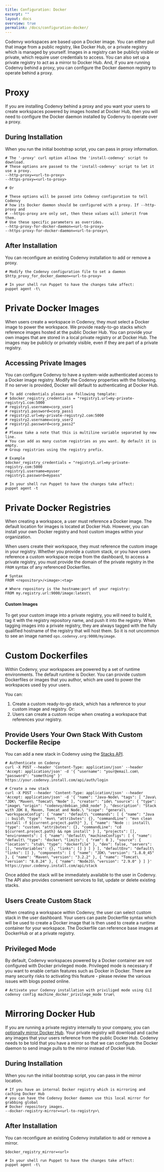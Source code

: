 ```yaml
---
title: Configuration: Docker
excerpt: ""
layout: docs
overview: true
permalink: /docs/configuration-docker/
---
```

Codenvy workspaces are based upon a Docker image. You can either pull that image from a public registry, like Docker Hub, or a private registry which is managed by yourself.  Images in a registry can be publicly visible or private, which require user credentials to access. You can also set up a private registry to act as a mirror to Docker Hub.  And, if you are running Codenvy behind a proxy, you can configure the Docker daemon registry to operate behind a proxy.

# Proxy  
If you are installing Codenvy behind a proxy and you want your users to create workspaces powered by images hosted at Docker Hub, then you will need to configure the Docker daemon installed by Codenvy to operate over a proxy.

## During Installation
When you run the initial bootstrap script, you can pass in proxy information.
```shell  
# The '-proxy' curl option allows the 'install-codenvy' script to download.
# These options are passed to the 'install-codenvy' script to let it use a proxy.
--http-proxy=<url-to-proxy>
--https-proxy=<url-to-proxy>

# Or

# These options will be passed into Codenvy configuration to tell Codenvy 
# how its Docker daemon should be configured with a proxy. If --http-proxy and 
# --https-proxy are only set, then these values will inherit from them. 
# Use these specific parameters as overrides.
--http-proxy-for-docker-daemon=<url-to-proxy>
--https-proxy-for-docker-daemon=<url-to-proxy>\
```
## After Installation
You can reconfigure an existing Codenvy installation to add or remove a proxy.
```text  
# Modify the Codenvy configuration file to set a daemon
$http_proxy_for_docker_daemon=<url-to-proxy>

# In your shell run Puppet to have the changes take affect:
puppet agent -t\
```

# Private Docker Images  
When users create a workspace in Codenvy, they must select a Docker image to power the workspace. We provide ready-to-go stacks which reference images hosted at the public Docker Hub. You can provide your own images that are stored in a local private registry or at Docker Hub. The images may be publicly or privately visible, even if they are part of a private registry.

## Accessing Private Images
You can configure Codenvy to have a system-wide authenticated access to a Docker image registry. Modify the Codenvy properties with the following. If no server is provided, Docker will default to authenticating at Docker Hub.
```text  
# To add credentials please use following template:
# $docker_registry_credentials = "registry1.url=my-private-registry1.com:5000
# registry1.username=corp_user1
# registry1.password=corp_pass1
# registry2.url=my-private-registry2.com:5000
# registry2.username=corp_user2
# registry2.password=corp_pass2"
# 
# Please take a note that this is multiline variable separated by new line.
# You can add as many custom registries as you want. By default it is empty. 
# Group registries using the registry prefix.

# Example
$docker_registry_credentials = "registry1.url=my-private-registry.com:5000
registry1.username=myuser
registry1.password=mypass"

# In your shell run Puppet to have the changes take affect:
puppet agent -t
```

# Private Docker Registries  
When creating a workspace, a user must reference a Docker image. The default location for images is located at Docker Hub. However, you can install your own Docker registry and host custom images within your organization.

When users create their workspace, they must reference the custom image in your registry. Whether you provide a custom stack, or you have users reference a custom workspace recipe from the dashboard, to access a private registry, you must provide the domain of the private registry in the `FROM` syntax of any referenced Dockerfiles.
```text  
# Syntax
FROM <repository>/<image>:<tag>

# Where repository is the hostname:port of your registry:
FROM my.registry.url:9000/image:latest\
```

#### Custom Images
To get your custom image into a private registry, you will need to build it, tag it with the registry repository name, and push it into the registry. When tagging images into a private registry, they are always tagged with the fully qualified hostname of the registry that will host them. So it is not uncommon to see an image named `ops.codenvy.org:9000/myimage`.  


# Custom Dockerfiles  
Within Codenvy, your workspaces are powered by a set of runtime environments. The default runtime is Docker. You can provide custom Dockerfiles or images that you author, which are used to power the workspaces used by your users.

You can:
1. Create a custom ready-to-go stack, which has a reference to your custom image and registry. Or:
2. Users can create a custom recipe when creating a workspace that references your registry.

## Provide Users Your Own Stack With Custom Dockerfile Recipe
You can add a new stack in Codenvy using the [Stacks API](https://eclipse-che.readme.io/docs/stacks-1).
```curl  
# Authenticate on Codenvy
curl -X POST --header 'Content-Type: application/json' --header 'Accept: application/json' -d '{ "username": "your@email.com\ "password": "something" }' https://your.codenvy.install.com/api/auth/login

# Create a new stack
curl -X POST --header 'Content-Type: application/json' --header 'Accept: application/json' -d '{ "name": "Java-Node\ "tags": [ "Java\ "JDK\ "Maven\ "Tomcat\ "Node" ], "creator": "ide\ "source": { "type": "image\ "origin": "codenvy/debian_jdk8_node" }, "description": "Stack with JDK 8, Maven, Tomcat and Node.\ "scope": "general\ "workspaceConfig": { "name": "default\ "commands": [ { "name": "Java :: build\ "type": "mvn\ "attributes": {}, "commandLine": "mvn clean install -f ${current.project.path}" }, { "name": "Node :: install\ "type": "custom\ "attributes": {}, "commandLine": "cd ${current.project.path} && npm install" } ], "projects": [], "environments": [ { "name": "default\ "machineConfigs": [ { "name": "default\ "type": "docker\ "limits": { "ram": 0 }, "source": { "location": "stub\ "type": "dockerfile" }, "dev": false, "servers": [], "envVariables": {}, "links": [] } ] } ], "defaultEnv": "default\ "links": [] }, "components": [ { "name": "JDK\ "version": "1.8.0_45" }, { "name": "Maven\ "version": "3.2.2" }, { "name": "Tomcat\ "version": "8.0.24" }, { "name": "NodeJS\ "version": "2.9.0" } ] }' https://your.codenvy.install.com/api/stack
```
Once added the stack will be immediately available to the user in Codenvy. The API also provides convenient services to list, update or delete existing stacks.

## Users Create Custom Stack
When creating a workspace within Codenvy, the user can select custom stack in the user dashboard. Your users can paste Dockerfile syntax which will be used to create a Docker image that is then used to create a runtime container for your workspace. The Dockerfile can reference base images at DockerHub or at a private registry.

## Privileged Mode
By default, Codenvy workspaces powered by a Docker container are not configured with Docker privileged mode. Privileged mode is necessary if you want to enable certain features such as Docker in Docker. There are many security risks to activating this feature - please review the various issues with blogs posted online.  

```shell  
# Activate your Codenvy installation with priviliged mode using CLI
codenvy config machine_docker_privilege_mode true\
```

# Mirroring Docker Hub  
If you are running a private registry internally to your company, you can [optionally mirror Docker Hub](https://docs.docker.com/registry/mirror/). Your private registry will download and cache any images that your users reference from the public Docker Hub. Codenvy needs to be told that you have a mirror so that we can configure the Docker daemon to send image pulls to the mirror instead of Docker Hub. 

## During Installation
When you run the initial bootstrap script, you can pass in the mirror location.
```shell  
# If you have an internal Docker registry which is mirroring and caching Docker Hub
# you can have the Codenvy Docker daemon use this local mirror for grabbing global
# Docker repository images.
--docker-registry-mirror=<url-to-registry>\
```
## After Installation
You can reconfigure an existing Codenvy installation to add or remove a mirror.
```text  
$docker_registry_mirror=<url>

# In your shell run Puppet to have the changes take affect:
puppet agent -t\
```
